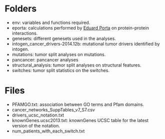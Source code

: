 # Folders

- env: variables and functions required.
- eporta: calculations performed by [Eduard Porta](https://github.com/eduardporta) on protein-protein interactions.
- genesets: different genesets used in the analyses.
- intogen_cancer_drivers-2014.12b: mutational tumor drivers identified by intogen.
- mutations: tumor split analyses on mutations.
- pancancer: pancancer analyses
- structural_analysis: tumor split analyses on structural features.
- switches: tumor split statistics on the switches.

# Files

- PFAMGO.txt: association between GO terms and Pfam domains.
- cancer_networks_SuppTables_v7_S7.csv
- drivers_ucsc_notation.txt
- knownGenes.ucsc2013.txt: knownGenes UCSC table for the latest version of the notation.
- num_patients_with_each_switch.txt
